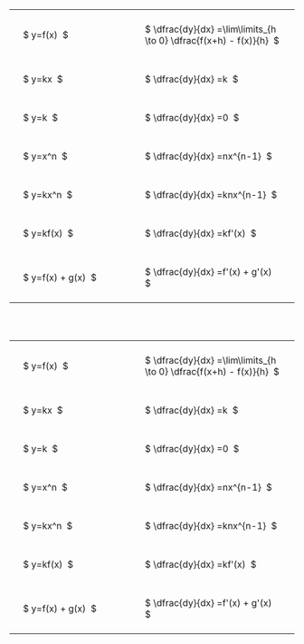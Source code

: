 ---
---

#  
<br>
<style type="text/css">
#T_41646 th.col_heading {
  text-align: left;
  font-size: 1em;
}
#T_41646 td {
  text-align: left;
  font-size: 1em;
  padding: 1.5em;
}
#T_41646_row0_col0, #T_41646_row1_col0, #T_41646_row2_col0, #T_41646_row3_col0, #T_41646_row4_col0, #T_41646_row5_col0, #T_41646_row6_col0 {
  width: 300px;
  white-space: pre-wrap;
}
#T_41646_row0_col1, #T_41646_row1_col1, #T_41646_row2_col1, #T_41646_row3_col1, #T_41646_row4_col1, #T_41646_row5_col1, #T_41646_row6_col1 {
  width: 400px;
  white-space: pre-wrap;
}
</style>
<table id="T_41646">
  <thead>
  </thead>
  <tbody>
    <tr>
      <td id="T_41646_row0_col0" class="data row0 col0" >$ y=f(x)  $</td>
      <td id="T_41646_row0_col1" class="data row0 col1" >$ \dfrac{dy}{dx} =\lim\limits_{h \to 0} \dfrac{f(x+h) - f(x)}{h}  $</td>
    </tr>
    <tr>
      <td id="T_41646_row1_col0" class="data row1 col0" >$ y=kx  $</td>
      <td id="T_41646_row1_col1" class="data row1 col1" >$ \dfrac{dy}{dx} =k  $</td>
    </tr>
    <tr>
      <td id="T_41646_row2_col0" class="data row2 col0" >$ y=k  $</td>
      <td id="T_41646_row2_col1" class="data row2 col1" >$ \dfrac{dy}{dx} =0  $</td>
    </tr>
    <tr>
      <td id="T_41646_row3_col0" class="data row3 col0" >$ y=x^n  $</td>
      <td id="T_41646_row3_col1" class="data row3 col1" >$ \dfrac{dy}{dx} =nx^{n-1}  $</td>
    </tr>
    <tr>
      <td id="T_41646_row4_col0" class="data row4 col0" >$ y=kx^n  $</td>
      <td id="T_41646_row4_col1" class="data row4 col1" >$ \dfrac{dy}{dx} =knx^{n-1}  $</td>
    </tr>
    <tr>
      <td id="T_41646_row5_col0" class="data row5 col0" >$ y=kf(x)  $</td>
      <td id="T_41646_row5_col1" class="data row5 col1" >$ \dfrac{dy}{dx} =kf'(x)  $</td>
    </tr>
    <tr>
      <td id="T_41646_row6_col0" class="data row6 col0" >$ y=f(x) + g(x)  $</td>
      <td id="T_41646_row6_col1" class="data row6 col1" >$ \dfrac{dy}{dx} =f'(x) + g'(x)  $</td>
    </tr>
  </tbody>
</table>

<br><br>
<style type="text/css">
#T_4122a th.col_heading {
  text-align: left;
  font-size: 1em;
}
#T_4122a td {
  text-align: left;
  font-size: 1em;
  padding: 1.5em;
}
#T_4122a_row0_col0, #T_4122a_row1_col0, #T_4122a_row2_col0, #T_4122a_row3_col0, #T_4122a_row4_col0, #T_4122a_row5_col0, #T_4122a_row6_col0 {
  width: 300px;
  white-space: pre-wrap;
}
#T_4122a_row0_col1, #T_4122a_row1_col1, #T_4122a_row2_col1, #T_4122a_row3_col1, #T_4122a_row4_col1, #T_4122a_row5_col1, #T_4122a_row6_col1 {
  width: 400px;
  white-space: pre-wrap;
}
</style>
<table id="T_4122a">
  <thead>
  </thead>
  <tbody>
    <tr>
      <td id="T_4122a_row0_col0" class="data row0 col0" >$ y=f(x)  $</td>
      <td id="T_4122a_row0_col1" class="data row0 col1" >$ \dfrac{dy}{dx} =\lim\limits_{h \to 0} \dfrac{f(x+h) - f(x)}{h}  $</td>
    </tr>
    <tr>
      <td id="T_4122a_row1_col0" class="data row1 col0" >$ y=kx  $</td>
      <td id="T_4122a_row1_col1" class="data row1 col1" >$ \dfrac{dy}{dx} =k  $</td>
    </tr>
    <tr>
      <td id="T_4122a_row2_col0" class="data row2 col0" >$ y=k  $</td>
      <td id="T_4122a_row2_col1" class="data row2 col1" >$ \dfrac{dy}{dx} =0  $</td>
    </tr>
    <tr>
      <td id="T_4122a_row3_col0" class="data row3 col0" >$ y=x^n  $</td>
      <td id="T_4122a_row3_col1" class="data row3 col1" >$ \dfrac{dy}{dx} =nx^{n-1}  $</td>
    </tr>
    <tr>
      <td id="T_4122a_row4_col0" class="data row4 col0" >$ y=kx^n  $</td>
      <td id="T_4122a_row4_col1" class="data row4 col1" >$ \dfrac{dy}{dx} =knx^{n-1}  $</td>
    </tr>
    <tr>
      <td id="T_4122a_row5_col0" class="data row5 col0" >$ y=kf(x)  $</td>
      <td id="T_4122a_row5_col1" class="data row5 col1" >$ \dfrac{dy}{dx} =kf'(x)  $</td>
    </tr>
    <tr>
      <td id="T_4122a_row6_col0" class="data row6 col0" >$ y=f(x) + g(x)  $</td>
      <td id="T_4122a_row6_col1" class="data row6 col1" >$ \dfrac{dy}{dx} =f'(x) + g'(x)  $</td>
    </tr>
  </tbody>
</table>
